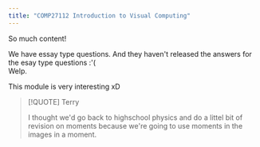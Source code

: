 ```yaml
---
title: "COMP27112 Introduction to Visual Computing"
---
```

So much content!  

We have essay type questions. And they haven't released the answers for the esay type questions :'(  
Welp.  

This module is very interesting xD  



> [!QUOTE] Terry  
> 
> I thought we'd go back to highschool physics and do a littel bit of revision on moments because we're going to use moments in the images in a moment.


